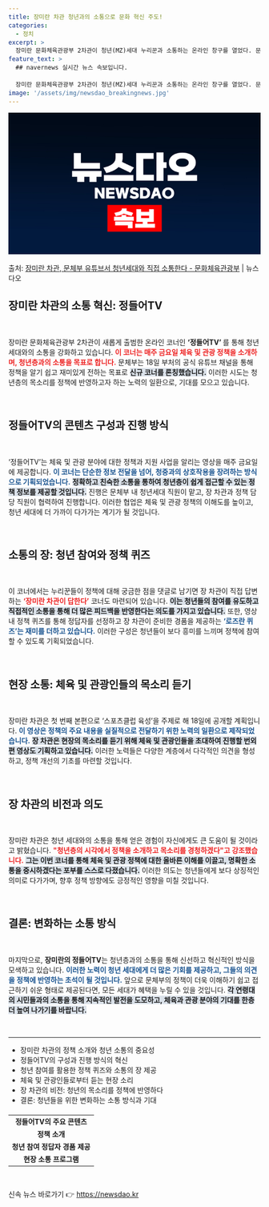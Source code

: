 ```yaml
---
title: 장미란 차관 청년과의 소통으로 문화 혁신 주도!
categories:
  - 정치
excerpt: >
  장미란 문화체육관광부 2차관이 청년(MZ)세대 누리꾼과 소통하는 온라인 창구를 열었다. 문체부는 18일 부처…
feature_text: >
  ## navernews 실시간 뉴스 속보입니다.

  장미란 문화체육관광부 2차관이 청년(MZ)세대 누리꾼과 소통하는 온라인 창구를 열었다. 문체부는 18일 부처…
image: '/assets/img/newsdao_breakingnews.jpg'
---
```


![뉴스다오 속보](/assets/img/newsdao_breakingnews.jpg)

<p>출처: <a href="https://newsdao.kr/1628" rel="dofollow">장미란 차관, 문체부 유튜브서 청년세대와 직접 소통한다 - 문화체육관광부</a> | 뉴스다오</p>

<h2 data-ke-size="size26">장미란 차관의 소통 혁신: 정들어TV</h2>

<p data-ke-size="size16">&nbsp;</p>

장미란 문화체육관광부 2차관이 새롭게 출범한 온라인 코너인 <b>‘정들어TV’ </b>를 통해 청년 세대와의 소통을 강화하고 있습니다. <b><span style="color: #ee2323;">이 코너는 매주 금요일 체육 및 관광 정책을 소개하며, 청년층과의 소통을 목표로 합니다.</span></b>  문체부는 18일 부처의 공식 유튜브 채널을 통해 정책을 알기 쉽고 재미있게 전하는 목표로 <b><span style="background-color: #21538527;">신규 코너를 론칭했습니다.</span></b> 이러한 시도는 청년층의 목소리를 정책에 반영하고자 하는 노력의 일환으로, 기대를 모으고 있습니다.</p>

<p data-ke-size="size16">&nbsp;</p>

<h2 data-ke-size="size26">정들어TV의 콘텐츠 구성과 진행 방식</h2>

<p data-ke-size="size16">&nbsp;</p>

‘정들어TV’는 체육 및 관광 분야에 대한 정책과 지원 사업을 알리는 영상을 매주 금요일에 제공합니다. <b><span style="color: #1a5490;">이 코너는 단순한 정보 전달을 넘어, 청중과의 상호작용을 장려하는 방식으로 기획되었습니다.</span></b> <b><span style="background-color: #21538527;">정확하고 친숙한 소통을 통하여 청년층이 쉽게 접근할 수 있는 정책 정보를 제공할 것입니다.</span></b> 진행은 문체부 내 청년세대 직원이 맡고, 장 차관과 정책 담당 직원이 협력하여 진행합니다. 이러한 협업은 체육 및 관광 정책의 이해도를 높이고, 청년 세대에 더 가까이 다가가는 계기가 될 것입니다.</p>

<p data-ke-size="size16">&nbsp;</p>

<h2 data-ke-size="size26">소통의 장: 청년 참여와 정책 퀴즈</h2>

<p data-ke-size="size16">&nbsp;</p>

이 코너에서는 누리꾼들이 정책에 대해 궁금한 점을 댓글로 남기면 장 차관이 직접 답변하는 <b><span style="color: #ee2323;">‘장미란 차관이 답한다’</span></b> 코너도 마련되어 있습니다. <b><span style="background-color: #21538527;">이는 청년들의 참여를 유도하고 직접적인 소통을 통해 더 많은 피드백을 반영한다는 의도를 가지고 있습니다.</span></b> 또한, 영상 내 정책 퀴즈를 통해 정답자를 선정하고 장 차관이 준비한 경품을 제공하는 <b><span style="color: #1a5490;">‘로즈란 퀴즈’는 재미를 더하고 있습니다.</span></b> 이러한 구성은 청년들이 보다 흥미를 느끼며 정책에 참여할 수 있도록 기획되었습니다.</p>

<p data-ke-size="size16">&nbsp;</p>

<h2 data-ke-size="size26">현장 소통: 체육 및 관광인들의 목소리 듣기</h2>

<p data-ke-size="size16">&nbsp;</p>

장미란 차관은 첫 번째 본편으로 ‘스포츠클럽 육성’을 주제로 해 18일에 공개할 계획입니다. <b><span style="color: #1a5490;">이 영상은 정책의 주요 내용을 실질적으로 전달하기 위한 노력의 일환으로 제작되었습니다.</span></b> <b><span style="background-color: #21538527;">장 차관은 현장의 목소리를 듣기 위해 체육 및 관광인들을 초대하여 진행할 번외 편 영상도 기획하고 있습니다.</span></b> 이러한 노력들은 다양한 계층에서 다각적인 의견을 형성하고, 정책 개선의 기초를 마련할 것입니다.</p>

<p data-ke-size="size16">&nbsp;</p>

<h2 data-ke-size="size26">장 차관의 비전과 의도</h2>

<p data-ke-size="size16">&nbsp;</p>

장미란 차관은 청년 세대와의 소통을 통해 얻은 경험이 자신에게도 큰 도움이 될 것이라고 밝혔습니다. <b><span style="color: #ee2323;">"청년층의 시각에서 정책을 소개하고 목소리를 경청하겠다"고 강조했습니다.</span></b> <b><span style="background-color: #21538527;">그는 이번 코너를 통해 체육 및 관광 정책에 대한 올바른 이해를 이끌고, 명확한 소통을 중시하겠다는 포부를 스스로 다졌습니다.</span></b> 이러한 의도는 청년들에게 보다 상징적인 의미로 다가가며, 향후 정책 방향에도 긍정적인 영향을 미칠 것입니다.</p>

<p data-ke-size="size16">&nbsp;</p>

<h2 data-ke-size="size26">결론: 변화하는 소통 방식</h2>

<p data-ke-size="size16">&nbsp;</p>

마지막으로, <b>장미란의 정들어TV</b>는 청년층과의 소통을 통해 신선하고 혁신적인 방식을 모색하고 있습니다. <b><span style="color: #1a5490;">이러한 노력이 청년 세대에게 더 많은 기회를 제공하고, 그들의 의견을 정책에 반영하는 초석이 될 것입니다.</span></b> 앞으로 문체부의 정책이 더욱 이해하기 쉽고 접근하기 쉬운 형태로 제공된다면, 모든 세대가 혜택을 누릴 수 있을 것입니다. <b><span style="background-color: #21538527;">각 연령대의 시민들과의 소통을 통해 지속적인 발전을 도모하고, 체육과 관광 분야의 기대를 한층 더 높여 나가기를 바랍니다.</span></b>

<p data-ke-size="size16">&nbsp;</p>

<hr>

<ul>
    <li>장미란 차관의 정책 소개와 청년 소통의 중요성</li>
    <li>정들어TV의 구성과 진행 방식의 혁신</li>
    <li>청년 참여를 활용한 정책 퀴즈와 소통의 장 제공</li>
    <li>체육 및 관광인들로부터 듣는 현장 소리</li>
    <li>장 차관의 비전: 청년의 목소리를 정책에 반영하다</li>
    <li>결론: 청년들을 위한 변화하는 소통 방식과 기대</li>
</ul>

<table style="width: 100%; border-collapse: collapse; margin-top: 20px;">
    <tr>
        <td style="text-align: center; height: 17px;"><b>정들어TV의 주요 콘텐츠</b></td>
    </tr>
    <tr>
        <td style="text-align: center; height: 17px;"><b>정책 소개</b></td>
    </tr>
    <tr>
        <td style="text-align: center; height: 17px;"><b>청년 참여 정답자 경품 제공</b></td>
    </tr>
    <tr>
        <td style="text-align: center; height: 17px;"><b>현장 소통 프로그램</b></td>
    </tr>
</table>

<p data-ke-size="size16">&nbsp;</p> 

신속 뉴스 바로가기 👉 <a href="https://newsdao.kr" rel="dofollow">https://newsdao.kr</a>


